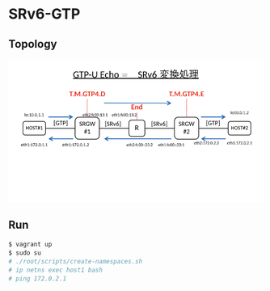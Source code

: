 # SRv6-GTP

## Topology
![](./topology.png)

## Run

```bash
$ vagrant up
$ sudo su
# ./root/scripts/create-namespaces.sh
# ip netns exec host1 bash
# ping 172.0.2.1
```
